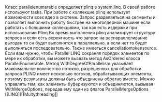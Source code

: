 Класс parallelenumarable определяет plinq в system.linq. В своей работе используют tasks.
 При работе с коллекцие plinq использует  возможности всех ядер в системе. Запрос разделяеться на сегменты и позволяет выполнить работу быстрее на многоядерной машине если работать с большими коллекциями, так как есть издержки при использовании Plinq.Во время выполнения plinq анализирует структуру запроса и если есть вероятность что запрос на распараллеливание выгоден то он будет выполнятся в параллельно, а если нет то будет выполняться последовательно. Также имееться cancellationtokensource.
Eсли вам нужно, чтобы Parallel LINQ сохранял порядок элементов по мере их обработки, вы можете вызвать метод AsOrdered класса ParallelEnumerable.
Метод WithDegreeOfParallelism указывает максимальное количество потоков, разрешенных для обработки запроса
PLINQ имеет несколько потоков, обрабатывающих элементы, поэтому результаты должны быть объединены обратно вместе. Можно  управлять тем, как элементы буферизуются и объединяются, вызывая
WithMergeOptions, передав ему один из флагов ParallelMergeOptions
[[LINQ]][[Multythreading]]